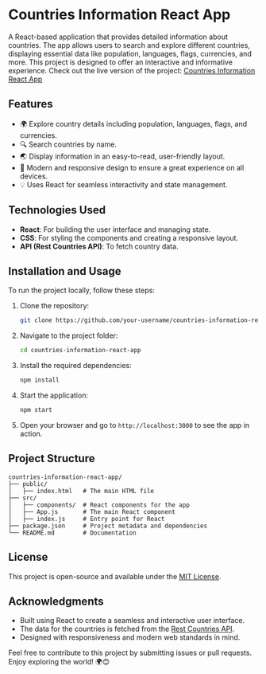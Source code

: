 
# Countries Information React App

A React-based application that provides detailed information about countries. The app allows users to search and explore different countries, displaying essential data like population, languages, flags, currencies, and more. This project is designed to offer an interactive and informative experience. Check out the live version of the project: [Countries Information React App](https://countries-information-react-app.netlify.app/)

## Features

- 🌍 Explore country details including population, languages, flags, and currencies.
- 🔍 Search countries by name.
- 🌏 Display information in an easy-to-read, user-friendly layout.
- 🎨 Modern and responsive design to ensure a great experience on all devices.
- 💡 Uses React for seamless interactivity and state management.

## Technologies Used

- **React**: For building the user interface and managing state.
- **CSS**: For styling the components and creating a responsive layout.
- **API (Rest Countries API)**: To fetch country data.

## Installation and Usage

To run the project locally, follow these steps:

1. Clone the repository:
   ```bash
   git clone https://github.com/your-username/countries-information-react-app.git
   ```

2. Navigate to the project folder:
   ```bash
   cd countries-information-react-app
   ```

3. Install the required dependencies:
   ```bash
   npm install
   ```

4. Start the application:
   ```bash
   npm start
   ```

5. Open your browser and go to `http://localhost:3000` to see the app in action.

## Project Structure

```
countries-information-react-app/
├── public/
│   ├── index.html   # The main HTML file
├── src/
│   ├── components/  # React components for the app
│   ├── App.js       # The main React component
│   ├── index.js     # Entry point for React
├── package.json     # Project metadata and dependencies
└── README.md        # Documentation
```

## License

This project is open-source and available under the [MIT License](LICENSE).

## Acknowledgments

- Built using React to create a seamless and interactive user interface.
- The data for the countries is fetched from the [Rest Countries API](https://restcountries.com/).
- Designed with responsiveness and modern web standards in mind.

Feel free to contribute to this project by submitting issues or pull requests. Enjoy exploring the world! 🌍😊
